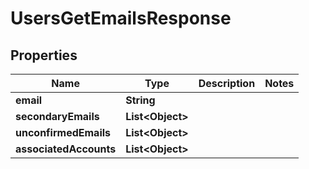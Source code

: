 

# UsersGetEmailsResponse


## Properties

| Name | Type | Description | Notes |
|------------ | ------------- | ------------- | -------------|
|**email** | **String** |  |  |
|**secondaryEmails** | **List&lt;Object&gt;** |  |  |
|**unconfirmedEmails** | **List&lt;Object&gt;** |  |  |
|**associatedAccounts** | **List&lt;Object&gt;** |  |  |



